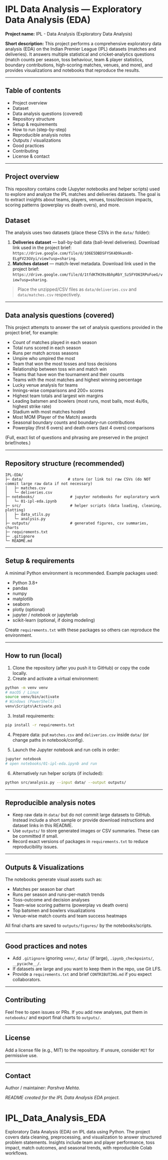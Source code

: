 # IPL Data Analysis — Exploratory Data Analysis (EDA)

**Project name:** IPL - Data Analysis (Exploratory Data Analysis)

**Short description:**
This project performs a comprehensive exploratory data analysis (EDA) on the Indian Premier League (IPL) datasets (matches and deliveries). It answers multiple statistical and cricket‑analytics questions (match counts per season, toss behaviour, team & player statistics, boundary contributions, high-scoring matches, venues, and more), and provides visualizations and notebooks that reproduce the results.

---

## Table of contents

* Project overview
* Dataset
* Data analysis questions (covered)
* Repository structure
* Setup & requirements
* How to run (step-by-step)
* Reproducible analysis notes
* Outputs / visualizations
* Good practices
* Contributing
* License & contact

---

## Project overview

This repository contains code (Jupyter notebooks and helper scripts) used to explore and analyze the IPL matches and deliveries datasets. The goal is to extract insights about teams, players, venues, toss/decision impacts, scoring patterns (powerplay vs death overs), and more.

## Dataset

The analysis uses two datasets (place these CSVs in the `data/` folder):

1. **Deliveries dataset** — ball-by-ball data (ball-level deliveries). Download link used in the project brief: `https://drive.google.com/file/d/1O6E5DBDSFYSK4D9kandO-ELgFV23GVyi/view?usp=sharing`.
2. **Matches dataset** — match-level metadata. Download link used in the project brief: `https://drive.google.com/file/d/1tfdKTH39s8bhpRbY_Sz5FYO6IRPoFoeG/view?usp=sharing`.

> Place the unzipped/CSV files as `data/deliveries.csv` and `data/matches.csv` respectively.

---

## Data analysis questions (covered)

This project attempts to answer the set of analysis questions provided in the project brief, for example:

* Count of matches played in each season
* Total runs scored in each season
* Runs per match across seasons
* Umpire who umpired the most
* Team that won the most tosses and toss decisions
* Relationship between toss win and match win
* Teams that have won the tournament and their counts
* Teams with the most matches and highest winning percentage
* Lucky venue analysis for teams
* Innings-wise comparisons and 200+ scores
* Highest team totals and largest win margins
* Leading batsmen and bowlers (most runs, most balls, most 4s/6s, highest strike rate)
* Stadium with most matches hosted
* Most MOM (Player of the Match) awards
* Seasonal boundary counts and boundary-run contributions
* Powerplay (first 6 overs) and death overs (last 4 overs) comparisons

(Full, exact list of questions and phrasing are preserved in the project brief/notes.)

---

## Repository structure (recommended)

```
IPL-EDA/
├─ data/                    # store (or link to) raw CSVs (do NOT commit large raw data if not necessary)
│   ├─ matches.csv
│   └─ deliveries.csv
├─ notebooks/                # jupyter notebooks for exploratory work
│   └─ 01-ipl-eda.ipynb
├─ src/                      # helper scripts (data loading, cleaning, plotting)
│   ├─ data_utils.py
│   └─ analysis.py
├─ outputs/                  # generated figures, csv summaries, charts
├─ requirements.txt
├─ .gitignore
└─ README.md
```

---

## Setup & requirements

A minimal Python environment is recommended. Example packages used:

* Python 3.8+
* pandas
* numpy
* matplotlib
* seaborn
* plotly (optional)
* jupyter / notebook or jupyterlab
* scikit-learn (optional, if doing modeling)

Create `requirements.txt` with these packages so others can reproduce the environment.

---

## How to run (local)

1. Clone the repository (after you push it to GitHub) or copy the code locally.
2. Create and activate a virtual environment:

```bash
python -m venv venv
# macOS / Linux
source venv/bin/activate
# Windows (PowerShell)
venv\Scripts\Activate.ps1
```

3. Install requirements:

```bash
pip install -r requirements.txt
```

4. Prepare data: put `matches.csv` and `deliveries.csv` inside `data/` (or change paths in notebook/config).

5. Launch the Jupyter notebook and run cells in order:

```bash
jupyter notebook
# open notebooks/01-ipl-eda.ipynb and run
```

6. Alternatively run helper scripts (if included):

```bash
python src/analysis.py --input data/ --output outputs/
```

---

## Reproducible analysis notes

* Keep raw data in `data/` but do not commit large datasets to GitHub. Instead include a short sample or provide download instructions and dataset links in this README.
* Use `outputs/` to store generated images or CSV summaries. These can be committed if small.
* Record exact versions of packages in `requirements.txt` to reduce reproducibility issues.

---

## Outputs & Visualizations

The notebooks generate visual assets such as:

* Matches per season bar chart
* Runs per season and runs-per-match trends
* Toss-outcome and decision analyses
* Team-wise scoring patterns (powerplay vs death overs)
* Top batsmen and bowlers visualizations
* Venue-wise match counts and team success heatmaps

All final charts are saved to `outputs/figures/` by the notebooks/scripts.

---

## Good practices and notes

* Add `.gitignore` ignoring `venv/`, `data/` (if large), `.ipynb_checkpoints/`, `__pycache__/`.
* If datasets are large and you want to keep them in the repo, use Git LFS.
* Provide a `requirements.txt` and brief `CONTRIBUTING.md` if you expect collaborators.

---

## Contributing

Feel free to open issues or PRs. If you add new analyses, put them in `notebooks/` and export final charts to `outputs/`.

---

## License

Add a license file (e.g., MIT) to the repository. If unsure, consider `MIT` for permissive use.

---

## Contact

Author / maintainer: *Parshva Mehta*.

*README created for the IPL Data Analysis EDA project.*
# IPL_Data_Analysis_EDA
Exploratory Data Analysis (EDA) on IPL data using Python. The project covers data cleaning, preprocessing, and visualization to answer structured problem statements. Insights include team and player performance, toss impact, match outcomes, and seasonal trends, with reproducible Colab workflows.
